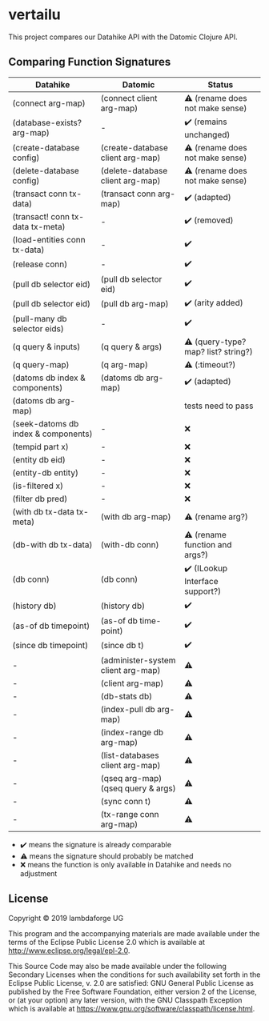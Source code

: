 # vertailu

This project compares our Datahike API with the Datomic Clojure API.

## Comparing Function Signatures

| Datahike | Datomic | Status |
|----------|---------|--------|
| (connect arg-map) | (connect client arg-map) | :warning: (rename does not make sense) |
| (database-exists? arg-map) | - | :heavy_check_mark: (remains unchanged)|
| (create-database config) | (create-database client arg-map) | :warning: (rename does not make sense) |
| (delete-database config) | (delete-database client arg-map) | :warning: (rename does not make sense) |
| (transact conn tx-data) | (transact conn arg-map) | :heavy_check_mark: (adapted)|
| (transact! conn tx-data tx-meta) | - | :heavy_check_mark: (removed) |
| (load-entities conn tx-data) | - | :heavy_check_mark: |
| (release conn) | - | :heavy_check_mark: |
| (pull db selector eid) | (pull db selector eid) | :heavy_check_mark: |
| (pull db selector eid) | (pull db arg-map) | :heavy_check_mark: (arity added) |
| (pull-many db selector eids) | - | :heavy_check_mark: |
| (q query & inputs) | (q query & args) | :warning: (query-type? map? list? string?) |
| (q query-map) | (q arg-map) | :warning: (:timeout?) |
| (datoms db index & components) | (datoms db arg-map) | :heavy_check_mark: (adapted)|
| (datoms db arg-map)            |                     | tests need to pass         |
| (seek-datoms db index & components) | - | :x: |
| (tempid part x) | - | :x: |
| (entity db eid) | - | :x: |
| (entity-db entity) | - | :x: |
| (is-filtered x) | - | :x: |
| (filter db pred) | - | :x: |
| (with db tx-data tx-meta) | (with db arg-map) | :warning: (rename arg?) |
| (db-with db tx-data) | (with-db conn) | :warning: (rename function and args?) |
| (db conn) | (db conn) | :heavy_check_mark: (ILookup Interface support?) |
| (history db) | (history db) | :heavy_check_mark: |
| (as-of db timepoint) | (as-of db time-point) | :heavy_check_mark: |
| (since db timepoint) | (since db t) | :heavy_check_mark: |
| - | (administer-system client arg-map) | :warning: |
| - | (client arg-map) | :warning: |
| - | (db-stats db) | :warning: |
| - | (index-pull db arg-map) | :warning: |
| - | (index-range db arg-map) | :warning: |
| - | (list-databases client arg-map) | :warning: |
| - | (qseq arg-map) (qseq query & args) | :warning: |
| - | (sync conn t) | :warning: |
| - | (tx-range conn arg-map) | :warning: |

- :heavy_check_mark: means the signature is already comparable
- :warning: means the signature should probably be matched
- :x: means the function is only available in Datahike and needs no adjustment

## License

Copyright © 2019 lambdaforge UG

This program and the accompanying materials are made available under the
terms of the Eclipse Public License 2.0 which is available at
http://www.eclipse.org/legal/epl-2.0.

This Source Code may also be made available under the following Secondary
Licenses when the conditions for such availability set forth in the Eclipse
Public License, v. 2.0 are satisfied: GNU General Public License as published by
the Free Software Foundation, either version 2 of the License, or (at your
option) any later version, with the GNU Classpath Exception which is available
at https://www.gnu.org/software/classpath/license.html.
